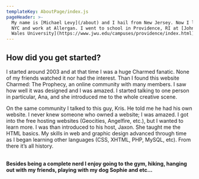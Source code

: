 ```yaml
---
templateKey: AboutPage/index.js
pageHeader: >-
  My name is [Michael Levy](/about) and I hail from New Jersey. Now I live in
  NYC and work at Allergan. I went to school in Providence, RI at [Johnson &
  Wales University](https://www.jwu.edu/campuses/providence/index.html).
---
```

## How did you get started?

I started around 2003 and at that time I was a huge Charmed fanatic. None of my friends watched it nor had the interest. Than I found this website Charmed: The Prophecy, an online community with many members. I saw how well it was designed and I was amazed. I started talking to one person in particular, Ana, and she introduced me to the whole creative scene.

On the same community I talked to this guy, Kris. He told me he had his own website. I never knew someone who owned a website; I was amazed. I got into the free hosting websites (Geocities, Angelfire, etc.), but I wanted to learn more. I was than introduced to his host, Jaxon. She taught me the HTML basics. My skills in web and graphic design advanced through time as I began learning other languages (CSS, XHTML, PHP, MySQL, etc). From there it’s all history.  
<br>

**Besides being a complete nerd I enjoy going to the gym, hiking, hanging out with my friends, playing with my dog Sophie and etc...**
